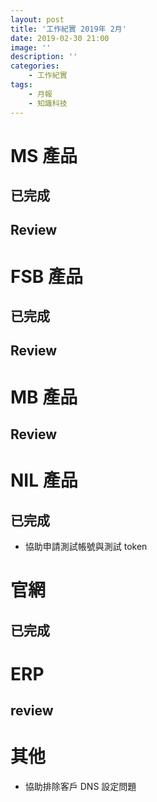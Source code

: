 ```yaml
---
layout: post
title: '工作紀實 2019年 2月'
date: 2019-02-30 21:00
image: ''
description: ''
categories:
    - 工作紀實
tags:
    - 月報
    - 知識科技
---
```


# MS 產品

## 已完成

## Review

# FSB 產品

## 已完成

## Review

# MB 產品

## Review

# NIL 產品

## 已完成

* 協助申請測試帳號與測試 token

# 官網

## 已完成

# ERP

## review

# 其他

* 協助排除客戶 DNS 設定問題
